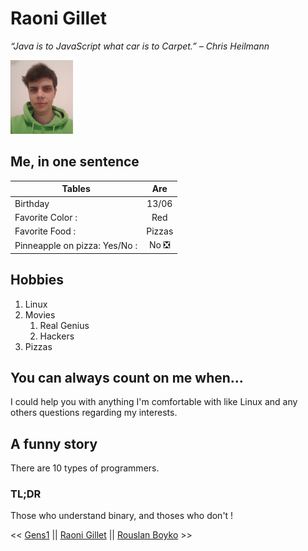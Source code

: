 # Raoni Gillet


_“Java is to JavaScript what car is to Carpet.” – Chris Heilmann_

![Raoni Gillet](raoni_small.png)

## Me, in one sentence

| Tables        | Are           |
| ------------- |:-------------:|
| Birthday        | 13/06 |
| Favorite Color :| Red      |
| Favorite Food : | Pizzas      |
| Pinneapple on pizza: Yes/No : | No ❎|


## Hobbies

1. Linux
2. Movies
    1. Real Genius
    2. Hackers
3. Pizzas

## You can always count on me when...

I could help you with anything I'm comfortable with like Linux and any others questions regarding my interests.

## A funny story

There are 10 types of programmers.

### TL;DR

Those who understand binary, and thoses who don't !

<< [Gens1](https://www.google.com) || [Raoni Gillet](https://github.com/GRaonix/markdown-challenge/blob/main/README.md) || [Rouslan Boyko](https://github.com/RouslanBoyko/markdown-challenge/blob/main/README.md) >>
